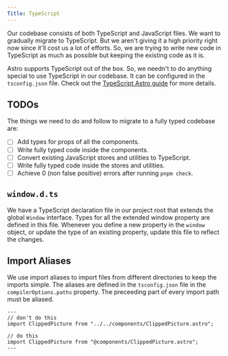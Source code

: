 ```yaml
---
Title: TypeScript
---
```


Our codebase consists of both TypeScript and JavaScript files. We want to gradually migrate to TypeScript. But we aren't giving it a high priority right now since it'll cost us a lot of efforts. So, we are trying to write new code in TypeScript as much as possible but keeping the existing code as it is.

Astro supports TypeScript out of the box. So, we needn't to do anything special to use TypeScript in our codebase. It can be configured in the `tsconfig.json` file. Check out the [TypeScript Astro guide](https://docs.astro.build/en/guides/typescript/) for more details.

## TODOs

The things we need to do and follow to migrate to a fully typed codebase are:

- [ ] Add types for props of all the components.
- [ ] Write fully typed code inside the components.
- [ ] Convert existing JavaScript stores and utilities to TypeScript.
- [ ] Write fully typed code inside the stores and utilities.
- [ ] Achieve 0 (non false positive) errors after running `pnpm check`.

## `window.d.ts`

We have a TypeScript declaration file in our project root that extends the global `Window` interface. Types for all the extended window property are defined in this file. Whenever you define a new property in the `window` object, or update the type of an existing property, update this file to reflect the changes.

## Import Aliases

We use import aliases to import files from different directories to keep the imports simple. The aliases are defined in the `tsconfig.json` file in the `compilerOptions.paths` property. The preceeding part of every import path must be aliased.

```astro
---
// don't do this
import ClippedPicture from "../../components/ClippedPicture.astro";

// do this
import ClippedPicture from "@components/ClippedPicture.astro";
---
```
